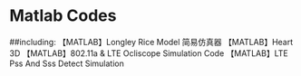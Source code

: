 # Matlab Codes

##including:
【MATLAB】Longley Rice Model 简易仿真器
【MATLAB】Heart 3D
【MATLAB】802.11a & LTE Ocliscope Simulation Code
【MATLAB】LTE Pss And Sss Detect Simulation



